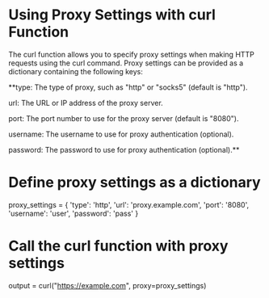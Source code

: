 # Using Proxy Settings with curl Function

The curl function allows you to specify proxy settings when making HTTP requests using the curl command. Proxy settings
can be provided as a dictionary containing the following keys:

**type: The type of proxy, such as "http" or "socks5" (default is "http").

url: The URL or IP address of the proxy server.

port: The port number to use for the proxy server (default is "8080").

username: The username to use for proxy authentication (optional).

password: The password to use for proxy authentication (optional).**

# Define proxy settings as a dictionary

proxy_settings = {
'type': 'http',
'url': 'proxy.example.com',
'port': '8080',
'username': 'user',
'password': 'pass'
}

# Call the curl function with proxy settings

output = curl("https://example.com", proxy=proxy_settings)
